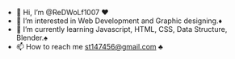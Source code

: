 - 👋 Hi, I’m @ReDWoLf1007 ♥
- 👀 I’m interested in Web Development and Graphic designing.♦
- 🌱 I’m currently learning Javascript, HTML, CSS, Data Structure, Blender.♠
- 📫 How to reach me st147456@gmail.com ♣

<!---
ReDWoLf1007/ReDWoLf1007 is a ✨ special ✨ repository because its `README.md` (this file) appears on your GitHub profile.
You can click the Preview link to take a look at your changes.
--->
